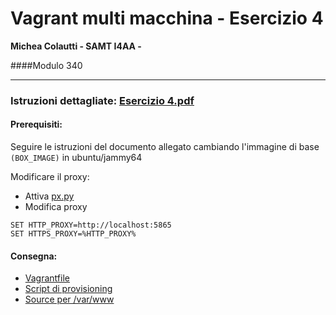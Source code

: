 # Vagrant multi macchina - Esercizio 4

**Michea Colautti - SAMT I4AA -**

####Modulo 340

----

### Istruzioni dettagliate: [Esercizio 4.pdf](<./bin/Esercizio 4.pdf>)

#### Prerequisiti:

Seguire le istruzioni del documento allegato cambiando l'immagine di base `(BOX_IMAGE)` in ubuntu/jammy64

Modificare il proxy:

- Attiva [px.py](./bin/px-py)
- Modifica proxy

```
SET HTTP_PROXY=http://localhost:5865
SET HTTPS_PROXY=%HTTP_PROXY%
```

#### Consegna:

- [Vagrantfile](Vagrantfile)
- [Script di provisioning](./scripts)
- [Source per /var/www](./var/www/html)
